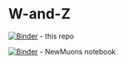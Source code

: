 # W-and-Z

[![Binder](https://mybinder.org/badge.svg)](https://mybinder.org/v2/gh/katilp/W-and-Z/master) - this repo

[![Binder](https://mybinder.org/badge.svg)](https://mybinder.org/v2/gh/katilp/W-and-Z/master?filepath=NewMuons.ipynb) - NewMuons notebook
